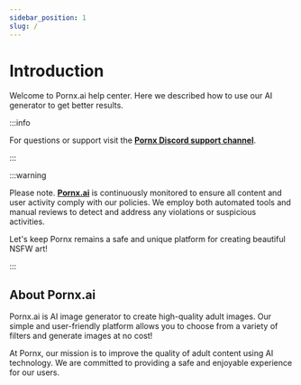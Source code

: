 ```yaml
---
sidebar_position: 1
slug: /
---
```


# Introduction

Welcome to Pornx.ai help center. Here we described how to use our AI generator to get better results.

:::info

For questions or support visit the **[Pornx Discord support channel](https://discord.com/invite/Gz29x92rZT)**.

:::

:::warning

Please note. **[Pornx.ai](https://pornx.ai)** is continuously monitored to ensure all content and user activity comply with our policies. We employ both automated tools and manual reviews to detect and address any violations or suspicious activities.

Let's keep Pornx remains a safe and unique platform for creating beautiful NSFW art!

:::

## About Pornx.ai

Pornx.ai is AI image generator to create high-quality adult images. Our simple and user-friendly platform allows you to choose from a variety of filters and generate images at no cost!

At Pornx, our mission is to improve the quality of adult content using AI technology. We are committed to providing a safe and enjoyable experience for our users.
